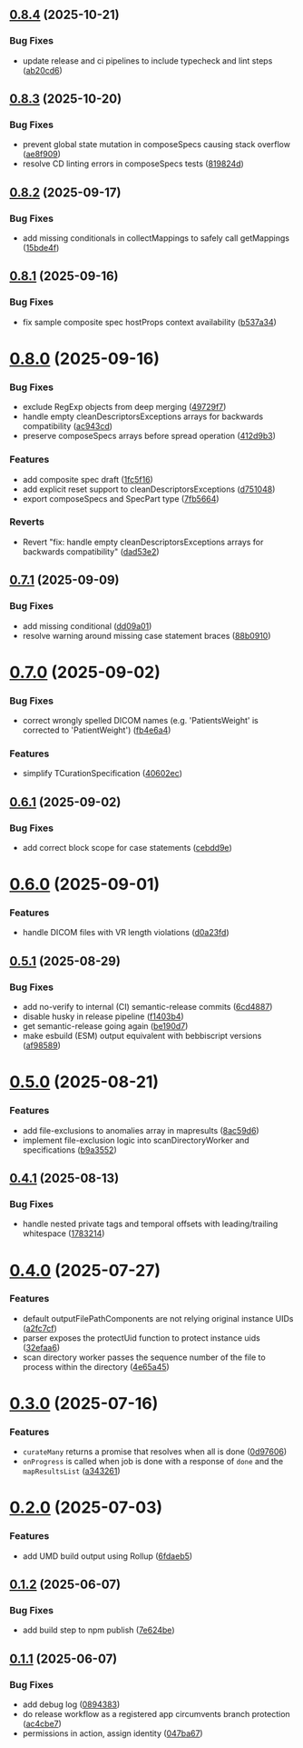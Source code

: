 ## [0.8.4](https://github.com/bebbi/dicom-curate/compare/v0.8.3...v0.8.4) (2025-10-21)

### Bug Fixes

- update release and ci pipelines to include typecheck and lint steps ([ab20cd6](https://github.com/bebbi/dicom-curate/commit/ab20cd61673727f554439d5f8b9e5867ff80d60a))

## [0.8.3](https://github.com/bebbi/dicom-curate/compare/v0.8.2...v0.8.3) (2025-10-20)

### Bug Fixes

- prevent global state mutation in composeSpecs causing stack overflow ([ae8f909](https://github.com/bebbi/dicom-curate/commit/ae8f909488daf248cafef7fe95f3250bd038217a))
- resolve CD linting errors in composeSpecs tests ([819824d](https://github.com/bebbi/dicom-curate/commit/819824d341c8f0e200ff4a4b88017e332339a5d1))

## [0.8.2](https://github.com/bebbi/dicom-curate/compare/v0.8.1...v0.8.2) (2025-09-17)

### Bug Fixes

- add missing conditionals in collectMappings to safely call getMappings ([15bde4f](https://github.com/bebbi/dicom-curate/commit/15bde4f880edb064d34c71a1472f052b00b9f571))

## [0.8.1](https://github.com/bebbi/dicom-curate/compare/v0.8.0...v0.8.1) (2025-09-16)

### Bug Fixes

- fix sample composite spec hostProps context availability ([b537a34](https://github.com/bebbi/dicom-curate/commit/b537a34a3af6c70eb1d082192daa6ea6dcff01fb))

# [0.8.0](https://github.com/bebbi/dicom-curate/compare/v0.7.1...v0.8.0) (2025-09-16)

### Bug Fixes

- exclude RegExp objects from deep merging ([49729f7](https://github.com/bebbi/dicom-curate/commit/49729f7e4048491af6abea79a538893aea7025fa))
- handle empty cleanDescriptorsExceptions arrays for backwards compatibility ([ac943cd](https://github.com/bebbi/dicom-curate/commit/ac943cdd2e0fb2282b9a339d202f1b26d1e0fcf3))
- preserve composeSpecs arrays before spread operation ([412d9b3](https://github.com/bebbi/dicom-curate/commit/412d9b3bc43506e718b0e248101ceac0fd8743a4))

### Features

- add composite spec draft ([1fc5f16](https://github.com/bebbi/dicom-curate/commit/1fc5f1623e44318ed54f3f585daf9d33c477926c))
- add explicit reset support to cleanDescriptorsExceptions ([d751048](https://github.com/bebbi/dicom-curate/commit/d751048ddbeb0fd030f87f0f94cc9c8e7f6774ff))
- export composeSpecs and SpecPart type ([7fb5664](https://github.com/bebbi/dicom-curate/commit/7fb566423896c8c882d9067ded7c06c443be1241))

### Reverts

- Revert "fix: handle empty cleanDescriptorsExceptions arrays for backwards compatibility" ([dad53e2](https://github.com/bebbi/dicom-curate/commit/dad53e2d1f6b141f01d0c37d02ad0d7d7ec966c3))

## [0.7.1](https://github.com/bebbi/dicom-curate/compare/v0.7.0...v0.7.1) (2025-09-09)

### Bug Fixes

- add missing conditional ([dd09a01](https://github.com/bebbi/dicom-curate/commit/dd09a01cb4cb76838a34324ec85b1473bd4df521))
- resolve warning around missing case statement braces ([88b0910](https://github.com/bebbi/dicom-curate/commit/88b091082f188d45167db89948ea67ad4502dbc4))

# [0.7.0](https://github.com/bebbi/dicom-curate/compare/v0.6.1...v0.7.0) (2025-09-02)

### Bug Fixes

- correct wrongly spelled DICOM names (e.g. 'PatientsWeight' is corrected to 'PatientWeight') ([fb4e6a4](https://github.com/bebbi/dicom-curate/commit/fb4e6a4ac0fd185b7cc921bd855295037da7ace7))

### Features

- simplify TCurationSpecification ([40602ec](https://github.com/bebbi/dicom-curate/commit/40602ecd5e2d4c53e26b16c08d66b6cb0acc83a9))

## [0.6.1](https://github.com/bebbi/dicom-curate/compare/v0.6.0...v0.6.1) (2025-09-02)

### Bug Fixes

- add correct block scope for case statements ([cebdd9e](https://github.com/bebbi/dicom-curate/commit/cebdd9ef8c91c2b425187458ff36beb0630d7f12))

# [0.6.0](https://github.com/bebbi/dicom-curate/compare/v0.5.1...v0.6.0) (2025-09-01)

### Features

- handle DICOM files with VR length violations ([d0a23fd](https://github.com/bebbi/dicom-curate/commit/d0a23fd707fe9a9aa1a846d99d458d415085c777))

## [0.5.1](https://github.com/bebbi/dicom-curate/compare/v0.5.0...v0.5.1) (2025-08-29)

### Bug Fixes

- add no-verify to internal (CI) semantic-release commits ([6cd4887](https://github.com/bebbi/dicom-curate/commit/6cd4887eef27629fba608a0afba7fab95f4fe027))
- disable husky in release pipeline ([f1403b4](https://github.com/bebbi/dicom-curate/commit/f1403b4cad4d6f1b7279968ed0c1bcee4b140e26))
- get semantic-release going again ([be190d7](https://github.com/bebbi/dicom-curate/commit/be190d7e17396e1a4891333151485961edac717c))
- make esbuild (ESM) output equivalent with bebbiscript versions ([af98589](https://github.com/bebbi/dicom-curate/commit/af985892538ee01c9dc4518b5d40abf571a2e549))

# [0.5.0](https://github.com/bebbi/dicom-curate/compare/v0.4.1...v0.5.0) (2025-08-21)

### Features

- add file-exclusions to anomalies array in mapresults ([8ac59d6](https://github.com/bebbi/dicom-curate/commit/8ac59d601c05ca93a0bc2cd208e8d9030deae788))
- implement file-exclusion logic into scanDirectoryWorker and specifications ([b9a3552](https://github.com/bebbi/dicom-curate/commit/b9a3552a158a1b931a4b0b42b5af3952415e3f55))

## [0.4.1](https://github.com/bebbi/dicom-curate/compare/v0.4.0...v0.4.1) (2025-08-13)

### Bug Fixes

- handle nested private tags and temporal offsets with leading/trailing whitespace ([1783214](https://github.com/bebbi/dicom-curate/commit/178321492963dd0eaa6165fc0a882c188576415d))

# [0.4.0](https://github.com/bebbi/dicom-curate/compare/v0.3.0...v0.4.0) (2025-07-27)

### Features

- default outputFilePathComponents are not relying original instance UIDs ([a2fc7cf](https://github.com/bebbi/dicom-curate/commit/a2fc7cf2c3e6a8a121be00396bb6e88390516e14))
- parser exposes the protectUid function to protect instance uids ([32efaa6](https://github.com/bebbi/dicom-curate/commit/32efaa6fe4bc1992ea039ac19f7a9c347931603f))
- scan directory worker passes the sequence number of the file to process within the directory ([4e65a45](https://github.com/bebbi/dicom-curate/commit/4e65a45e5569b7ae9c66d6f53584cfda0d142d55))

# [0.3.0](https://github.com/bebbi/dicom-curate/compare/v0.2.0...v0.3.0) (2025-07-16)

### Features

- `curateMany` returns a promise that resolves when all is done ([0d97606](https://github.com/bebbi/dicom-curate/commit/0d9760673649d2addce8c1bdab5ab85e8ea2d690))
- `onProgress` is called when job is done with a response of `done` and the `mapResultsList` ([a343261](https://github.com/bebbi/dicom-curate/commit/a343261f63eb41f8c0601969a50296332d730891))

# [0.2.0](https://github.com/bebbi/dicom-curate/compare/v0.1.2...v0.2.0) (2025-07-03)

### Features

- add UMD build output using Rollup ([6fdaeb5](https://github.com/bebbi/dicom-curate/commit/6fdaeb542a122ca8bc28b43ef54ca28e04ca675e))

## [0.1.2](https://github.com/bebbi/dicom-curate/compare/v0.1.1...v0.1.2) (2025-06-07)

### Bug Fixes

- add build step to npm publish ([7e624be](https://github.com/bebbi/dicom-curate/commit/7e624be5efd1bfc797c6e25b15291bf133b3a081))

## [0.1.1](https://github.com/bebbi/dicom-curate/compare/v0.1.0...v0.1.1) (2025-06-07)

### Bug Fixes

- add debug log ([0894383](https://github.com/bebbi/dicom-curate/commit/08943833e90369805ba513e9a4fa7138a0cab90c))
- do release workflow as a registered app circumvents branch protection ([ac4cbe7](https://github.com/bebbi/dicom-curate/commit/ac4cbe7c2b99a1e6949616c43185f7aab36a3199))
- permissions in action, assign identity ([047ba67](https://github.com/bebbi/dicom-curate/commit/047ba67eda2cbfafcf2a8e0e8d055f6dfb7e5574))
